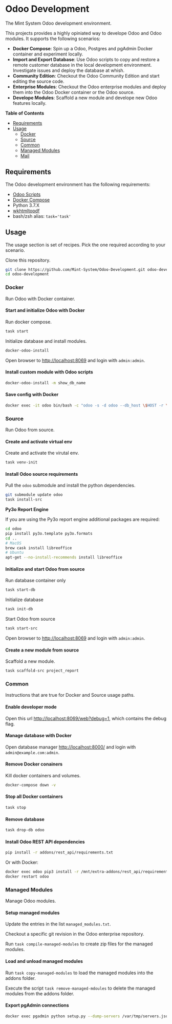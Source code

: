Odoo Development
================

The Mint System Odoo development environment.

This projects provides a highly opiniated way to develope Odoo and Odoo modules. It supports the following scenarios:

* **Docker Compose**: Spin up a Odoo, Postgres and pgAdmin Docker container and experiment locally.
* **Import and Export Database**: Use Odoo scripts to copy and restore a remote customer database in the local development environment. Investigate issues and deploy the database at whish.
* **Community Edition**: Checkout the Odoo Community Edition and start editing the source code.
* **Enterprise Modules**: Checkout the Odoo enterprise modules and deploy them into the Odoo Docker container or the Odoo source.
*  **Develope Modules**: Scaffold a new module and develope new Odoo features locally.

**Table of Contents**

* [Requirements](#requirements)
* [Usage](#usage)
    * [Docker](#docker)
    * [Source](#source)
    * [Common](#common)
    * [Managed Modules](#managed-modules)
    * [Mail](#mail)

## Requirements

The Odoo development environment has the following requirements:

* [Odoo Scripts](https://github.com/Mint-System/Ansible-Playbooks/tree/master/roles/odoo-scripts)
* [Docker Compose](https://docs.docker.com/compose/)
* Python 3.7.X
* [wkhtmltopdf](https://wkhtmltopdf.org/)
* bash/zsh alias: `task='task'`

## Usage

The usage section is set of recipes. Pick the one required according to your scenario.

Clone this repository.

```bash
git clone https://github.com/Mint-System/Odoo-Development.git odoo-development
cd odoo-development
```

### Docker

Run Odoo with Docker container.

#### Start and initialize Odoo with Docker

Run docker compose.

```bash
task start
```

Initialize database and install modules.

```bash
docker-odoo-install
```

Open browser to [http://localhost:8069](http://localhost:8069) and login with `admin:admin`.

#### Install custom module with Odoo scripts

```bash
docker-odoo-install -m show_db_name
```

#### Save config with Docker

```bash
docker exec -it odoo bin/bash -c "odoo -s -d odoo --db_host \$HOST -r \$USER -w \$PASSWORD"
```

### Source

Run Odoo from source.

#### Create and activate virtual env

Create and activate the virutal env.
```bash
task venv-init
```

#### Install Odoo source requirements

Pull the `odoo` submodule and install the python dependencies.

```bash
git submodule update odoo
task install-src
```

**Py3o Report Engine**

If you are using the Py3o report engine additional packages are required:

```bash
cd odoo
pip install py3o.template py3o.formats
cd ..
# MacOS
brew cask install libreoffice
# Ubuntu
apt-get --no-install-recommends install libreoffice
```

#### Initialize and start Odoo from source

Run database container only

```bash
task start-db
```

Initialize database

```bash
task init-db
```

Start Odoo from source

```bash
task start-src
```

Open browser to [http://localhost:8069](http://localhost:8069) and login with `admin:admin`.

#### Create a new module from source

Scaffold a new module.

```bash
task scaffold-src project_report
```

### Common

Instructions that are true for Docker and Source usage paths.

#### Enable developer mode

Open this url [http://localhost:8069/web?debug=1](http://localhost:8069/web?debug=1), which contains the debug flag.

#### Manage database with Docker

Open database manager [http://localhost:8000/](http://localhost:8000/) and login with `admin@example.com:admin`.

#### Remove Docker conainers

Kill docker containers and volumes.

```bash
docker-compose down -v
```

#### Stop all Docker containers

```bash
task stop
```

#### Remove database

```bash
task drop-db odoo
```

#### Install Odoo REST API dependencies

```bash
pip install -r addons/rest_api/requirements.txt
```

Or with Docker:

```bash
docker exec odoo pip3 install -r /mnt/extra-addons/rest_api/requirements.txt
docker restart odoo
```

### Managed Modules

Manage Odoo modules.

#### Setup managed modules

Update the entries in the list `managed_modules.txt`.

Checkout a specific git revision in the Odoo enterprise repository.

Run `task compile-managed-modules` to create zip files for the managed modules.

#### Load and unload managed modules

Run `task copy-managed-modules` to load the managed modules into the addons folder.

Execute the script `task remove-managed-mdoules` to delete the managed modules from the addons folder.

#### Export pgAdmin connections

```bash
docker exec pgadmin python setup.py --dump-servers /var/tmp/servers.json --user admin@example.com; cat /var/tmp/servers.json
```
